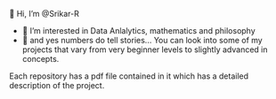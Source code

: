  👋 Hi, I’m @Srikar-R
- 👀 I’m interested in Data Anlalytics, mathematics and philosophy
- 🌱 and yes numbers do tell stories...
You can look into some of my projects that vary from very beginner levels to slightly advanced in concepts.

Each repository has a pdf file contained in it which has a detailed description of the project.

<!---
Srikar-R/Srikar-R is a ✨ special ✨ repository because its `README.md` (this file) appears on your GitHub profile.
You can click the Preview link to take a look at your changes.
--->
